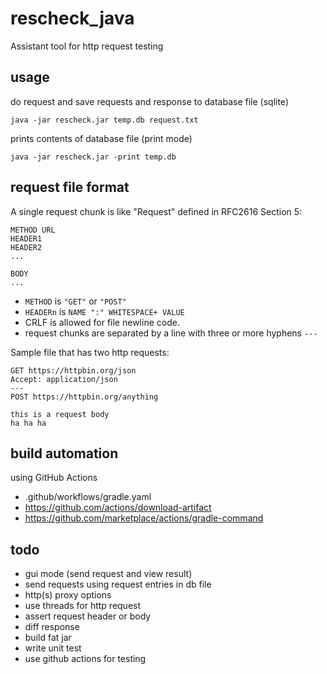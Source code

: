 # rescheck_java

Assistant tool for http request testing

## usage

do request and save requests and response to database file (sqlite)

```
java -jar rescheck.jar temp.db request.txt
```

prints contents of database file (print mode)

```
java -jar rescheck.jar -print temp.db
```

## request file format

A single request chunk is like "Request" defined in RFC2616 Section 5:

```
METHOD URL
HEADER1
HEADER2
...

BODY
...
```

* `METHOD` is `"GET"` or `"POST"`
* `HEADERn` is `NAME ":" WHITESPACE+ VALUE`
* CRLF is allowed for file newline code.
* request chunks are separated by a line with three or more hyphens `---`  

Sample file that has two http requests:

```
GET https://httpbin.org/json
Accept: application/json
---
POST https://httpbin.org/anything

this is a request body
ha ha ha
```

## build automation

using GitHub Actions

* .github/workflows/gradle.yaml
* https://github.com/actions/download-artifact
* https://github.com/marketplace/actions/gradle-command

## todo

* gui mode (send request and view result)
* send requests using request entries in db file
* http(s) proxy options
* use threads for http request
* assert request header or body
* diff response
* build fat jar
* write unit test
* use github actions for testing
